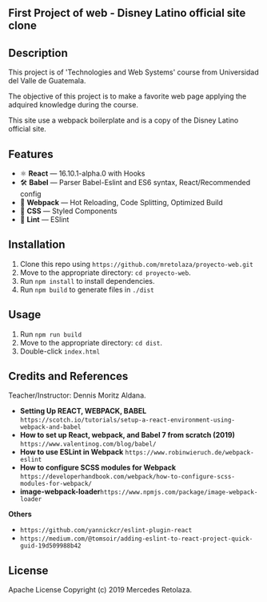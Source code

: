 ## First Project of web - Disney Latino official site clone

## Description

This project is of 'Technologies and Web Systems' course from Universidad del Valle de Guatemala. 

The objective of this project is to make a favorite web page applying the adquired knowledge during the course. 

This site use a webpack boilerplate and is a copy of the Disney Latino official site.

## Features

- ⚛  **React** — 16.10.1-alpha.0 with Hooks
- 🛠  **Babel** — Parser Babel-Eslint and ES6 syntax, React/Recommended config
- 🚀 **Webpack**  — Hot Reloading, Code Splitting, Optimized Build
- 💅 **CSS** — Styled Components
- 💖 **Lint** — ESlint


## Installation

1. Clone this repo using `https://github.com/mretolaza/proyecto-web.git`<br />
2. Move to the appropriate directory: `cd proyecto-web`.<br />
3. Run `npm install` to install dependencies.<br />
4. Run `npm build` to generate files in `./dist`<br />

## Usage 

1. Run `npm run build`
2. Move to the appropriate directory: `cd dist`.<br />
3. Double-click `index.html`


## Credits and References

Teacher/Instructor: Dennis Moritz Aldana.

- **Setting Up REACT, WEBPACK, BABEL** `https://scotch.io/tutorials/setup-a-react-environment-using-webpack-and-babel`
- **How to set up React, webpack, and Babel 7 from scratch (2019)** `https://www.valentinog.com/blog/babel/`
- **How to use ESLint in Webpack** `https://www.robinwieruch.de/webpack-eslint`
- **How to configure SCSS modules for Webpack** `https://developerhandbook.com/webpack/how-to-configure-scss-modules-for-webpack/`
- **image-webpack-loader**`https://www.npmjs.com/package/image-webpack-loader`
  
**Others**
- `https://github.com/yannickcr/eslint-plugin-react`
- `https://medium.com/@tomsoir/adding-eslint-to-react-project-quick-guid-19d509988b42`

## License

Apache License Copyright (c) 2019 Mercedes Retolaza.
